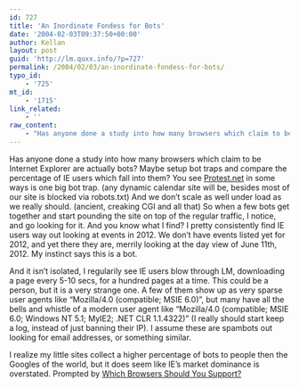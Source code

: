 ```yaml
---
id: 727
title: 'An Inordinate Fondess for Bots'
date: '2004-02-03T09:37:50+00:00'
author: Kellan
layout: post
guid: 'http://lm.quxx.info/?p=727'
permalink: /2004/02/03/an-inordinate-fondess-for-bots/
typo_id:
    - '725'
mt_id:
    - '1715'
link_related:
    - ''
raw_content:
    - "Has anyone done a study into how many browsers which claim to be Internet Explorer are actually bots?  Maybe setup bot traps and compare the percentage of IE users which fall into them? \nYou see <a href=\\\"http://protest.net\\\">Protest.net</a> in some ways is one big bot trap. (any dynamic calendar site will be, besides most of our site is blocked via robots.txt)  And we don\\'t scale as well under load as we really should. (ancient, creaking CGI and all that)  So when a few bots get together and start pounding the site on top of the regular traffic, I notice, and go looking for it.  And you know what I find?  I pretty consistently find IE users way out looking at events in 2012.   We don\\'t have events listed yet for 2012, and yet there they are, merrily looking at the day view of June 11th, 2012.  My instinct says this is a bot.  \n\nAnd it isn\\'t isolated, I regularily see IE users blow through LM, downloading a page every 5-10 secs, for a hundred pages at a time.  This could be a person, but it is a very strange one.  A few of them show up as very sparse user agents like \\\"Mozilla/4.0 (compatible; MSIE 6.0)\\\", but many have all the bells and whistle of a modern user agent like \\\"Mozilla/4.0 (compatible; MSIE 6.0; Windows NT 5.1; MyIE2; .NET CLR 1.1.4322)\\\" (I really should start keep a log, instead of just banning their IP).   I assume these are spambots out looking for email addresses, or something similar.\n\n\nI realize my little sites collect a higher percentage of bots to people then the Googles of the world, but it does seem like IE\\'s market dominance is overstated.  Prompted by <a href=\\\"http://www.mezzoblue.com/archives/2004/02/02/browser_supp/index.php\\\">Which Browsers Should You Support?</a>"
---
```


Has anyone done a study into how many browsers which claim to be Internet Explorer are actually bots? Maybe setup bot traps and compare the percentage of IE users which fall into them? You see [Protest.net](http://protest.net) in some ways is one big bot trap. (any dynamic calendar site will be, besides most of our site is blocked via robots.txt) And we don’t scale as well under load as we really should. (ancient, creaking CGI and all that) So when a few bots get together and start pounding the site on top of the regular traffic, I notice, and go looking for it. And you know what I find? I pretty consistently find IE users way out looking at events in 2012. We don’t have events listed yet for 2012, and yet there they are, merrily looking at the day view of June 11th, 2012. My instinct says this is a bot.

And it isn’t isolated, I regularily see IE users blow through LM, downloading a page every 5-10 secs, for a hundred pages at a time. This could be a person, but it is a very strange one. A few of them show up as very sparse user agents like “Mozilla/4.0 (compatible; MSIE 6.0)”, but many have all the bells and whistle of a modern user agent like “Mozilla/4.0 (compatible; MSIE 6.0; Windows NT 5.1; MyIE2; .NET CLR 1.1.4322)” (I really should start keep a log, instead of just banning their IP). I assume these are spambots out looking for email addresses, or something similar.

I realize my little sites collect a higher percentage of bots to people then the Googles of the world, but it does seem like IE’s market dominance is overstated. Prompted by [Which Browsers Should You Support?](http://www.mezzoblue.com/archives/2004/02/02/browser_supp/index.php)